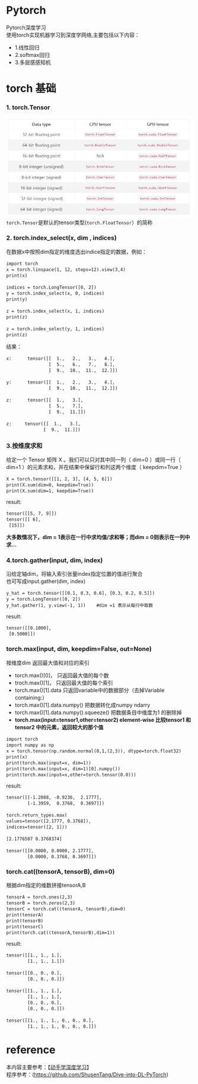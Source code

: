 # Pytorch
Pytorch深度学习<br>
使用torch实现机器学习到深度学网络,主要包括以下内容：<br>
* 1.线性回归
* 2.softmax回归
* 3.多层感感知机
# torch 基础
### 1. torch.Tensor
![](https://github.com/orangerfun/Pytorch/raw/master/tensor.png)
`torch.Tensor`是默认的tensor类型(`torch.FloatTensor`）的简称<br>
### 2. torch.index_select(x, dim , indices)
在数据x中按照dim指定的维度选出indice指定的数据，例如：
```python3
import torch
x = torch.linspace(1, 12, steps=12).view(3,4)
print(x)

indices = torch.LongTensor([0, 2])
y = torch.index_select(x, 0, indices)
print(y)
 
z = torch.index_select(x, 1, indices)
print(z)
 
z = torch.index_select(y, 1, indices)
print(z)
```
结果：
```
x:      tensor([[  1.,   2.,   3.,   4.],
                [  5.,   6.,   7.,   8.],
                [  9.,  10.,  11.,  12.]])
        
y:      tensor([[  1.,   2.,   3.,   4.],
                [  9.,  10.,  11.,  12.]])
                
z:      tensor([[  1.,   3.],
                [  5.,   7.],
                [  9.,  11.]])
                
z:     tensor([[  1.,   3.],
              [  9.,  11.]])
````
### 3.按维度求和
给定⼀个 Tensor 矩阵 X 。我们可以只对其中同⼀列（ dim=0 ）或同⼀⾏（ dim=1 ）的元素求和，并在结果中保留⾏和列这两个维度（ keepdim=True ）
```
X = torch.tensor([[1, 2, 3], [4, 5, 6]])
print(X.sum(dim=0, keepdim=True))
print(X.sum(dim=1, keepdim=True))
```
result:
```
tensor([[5, 7, 9]])
tensor([[ 6],
 [15]])
```
**大多数情况下，dim = 1表示在一行中求均值/求和等；而dim = 0则表示在一列中求...**

### 4.torch.gather(input, dim, index)
沿给定轴dim，将输入索引张量index指定位置的值进行聚合<br>
也可写成input.gather(dim, index)
```
y_hat = torch.tensor([[0.1, 0.3, 0.6], [0.3, 0.2, 0.5]])
y = torch.LongTensor([0, 2])
y_hat.gather(1, y.view(-1, 1))    #dim =1 表示从每行中取数
```
result:
```
tensor([[0.1000],
 [0.5000]])

```
### torch.max(input, dim, keepdim=False, out=None)
按维度dim 返回最大值和对应的索引<br>
* torch.max()[0]， 只返回最大值的每个数
* troch.max()[1]， 只返回最大值的每个索引
* torch.max()[1].data 只返回variable中的数据部分（去掉Variable containing:）
* torch.max()[1].data.numpy() 把数据转化成numpy ndarry
* torch.max()[1].data.numpy().squeeze() 把数据条目中维度为1 的删除掉
* **torch.max(input=tensor1,other=tensor2) element-wise 比较tensor1 和tensor2 中的元素，返回较大的那个值**
```python3
import torch
import numpy as np
x = torch.tensor(np.random.normal(0,1,(2,3)), dtype=torch.float32)
print(x)
print(torch.max(input=x, dim=1))
print(torch.max(input=x, dim=1)[0].numpy())
print(torch.max(input=x,other=torch.tensor(0.0)))
```
result:
```
tensor([[-1.2088, -0.9236,  2.1777],
        [-1.3959,  0.3768,  0.3697]])

torch.return_types.max(
values=tensor([2.1777, 0.3768]),
indices=tensor([2, 1]))

[2.1776507 0.3768374]

tensor([[0.0000, 0.0000, 2.1777],
        [0.0000, 0.3768, 0.3697]])
```
### torch.cat((tensorA, tensorB), dim=0)
根据dim指定的维数拼接tensorA,B<br>
```
tensorA = torch.ones(2,3)
tensorB = torch.zeros(2,3)
tensorC = torch.cat((tensorA, tensorB),dim=0)
print(tensorA)
print(tensorB)
print(tensorC)
print(torch.cat((tensorA,tensorB),dim=1))
```
result:
```
tensor([[1., 1., 1.],
        [1., 1., 1.]])
        
tensor([[0., 0., 0.],
        [0., 0., 0.]])
        
tensor([[1., 1., 1.],
        [1., 1., 1.],
        [0., 0., 0.],
        [0., 0., 0.]])
        
tensor([[1., 1., 1., 0., 0., 0.],
        [1., 1., 1., 0., 0., 0.]])
```
#  reference
本内容主要参考：【[动手学深度学习](http://zh.d2l.ai/chapter_natural-language-processing/index.html)】<br>
程序参考：(https://github.com/ShusenTang/Dive-into-DL-PyTorch)


